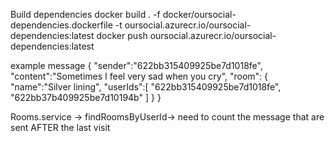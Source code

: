 Build dependencies
docker build . -f docker/oursocial-dependencies.dockerfile -t oursocial.azurecr.io/oursocial-dependencies:latest
docker push oursocial.azurecr.io/oursocial-dependencies:latest

example message
{
"sender":"622bb315409925be7d1018fe",
"content":"Sometimes I feel very sad when you cry",
"room": {
"name":"Silver lining",
"userIds":[
"622bb315409925be7d1018fe",
"622bb37b409925be7d10194b"
]
}
}

Rooms.service -> findRoomsByUserId-> need to count the message that are sent AFTER the last visit
